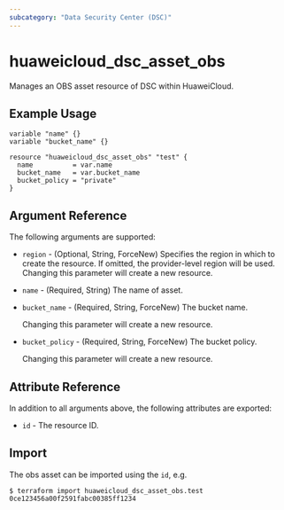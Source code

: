 ```yaml
---
subcategory: "Data Security Center (DSC)"
---
```


# huaweicloud_dsc_asset_obs

Manages an OBS asset resource of DSC within HuaweiCloud.  

## Example Usage

```hcl
variable "name" {}
variable "bucket_name" {}

resource "huaweicloud_dsc_asset_obs" "test" {
  name          = var.name
  bucket_name   = var.bucket_name
  bucket_policy = "private"
}
```

## Argument Reference

The following arguments are supported:

* `region` - (Optional, String, ForceNew) Specifies the region in which to create the resource.
  If omitted, the provider-level region will be used. Changing this parameter will create a new resource.

* `name` - (Required, String) The name of asset.  

* `bucket_name` - (Required, String, ForceNew) The bucket name.  

  Changing this parameter will create a new resource.

* `bucket_policy` - (Required, String, ForceNew) The bucket policy.  

  Changing this parameter will create a new resource.

## Attribute Reference

In addition to all arguments above, the following attributes are exported:

* `id` - The resource ID.

## Import

The obs asset can be imported using the `id`, e.g.

```
$ terraform import huaweicloud_dsc_asset_obs.test 0ce123456a00f2591fabc00385ff1234
```
